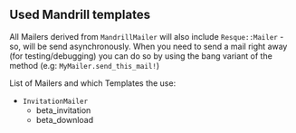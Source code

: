 ## Used Mandrill templates

All Mailers derived from `MandrillMailer` will also include `Resque::Mailer` - so, will be send asynchronously.
When you need to send a mail right away (for testing/debugging) you can do so by using the bang variant of the method (e.g: `MyMailer.send_this_mail!`)

List of Mailers and which Templates the use:

* `InvitationMailer`
  - beta_invitation
  - beta_download
